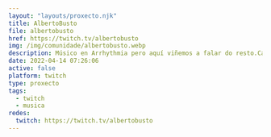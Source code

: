 ```yaml
---
layout: "layouts/proxecto.njk"
title: AlbertoBusto
file: albertobusto
href: https://twitch.tv/albertobusto
img: /img/comunidade/albertobusto.webp
description: Músico en Arrhythmia pero aquí viñemos a falar do resto.Canle... "musical".
date: 2022-04-14 07:26:06
active: false
platform: twitch
type: proxecto
tags:
  - twitch
  - musica
redes:
  twitch: https://twitch.tv/albertobusto
---
```

